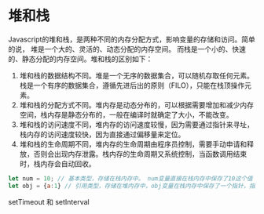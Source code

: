# 堆和栈
Javascript的堆和栈，是两种不同的内存分配方式，影响变量的存储和访问。简单的说，
堆是一个大的、灵活的、动态分配的内存空间。
而栈是一个小的、快速的、静态分配的内存空间。堆和栈的区别如下：

1. 堆和栈的数据结构不同。堆是一个无序的数据集合，可以随机存取任何元素。栈是一个有序的数据集合，遵循先进后出的原则（FILO），只能在栈顶操作元素。
2. 堆和栈的分配方式不同。堆内存是动态分布的，可以根据需要增加和减少内存空间，栈内存是静态分布的，一般在编译时就确定了大小，不能改变。
3. 堆和栈的访问速度不同，堆内存的访问速度较慢，因为需要通过指针来寻址，栈内存的访问速度较快，因为直接通过偏移量来定位。
4. 堆和栈的生命周期不同，堆内存的生命周期由程序员控制，需要手动申请和释放，否则会出现内存泄露。栈内存的生命周期又系统控制，当函数调用结束时，栈内存会自动回收。

``` js
let num = 10; // 基本类型，存储在栈内存中。 num变量直接在栈内存中保存了10这个值
let obj = {a:1} // 引用类型，存储在堆内存中，obj变量在栈内存中保存了一个指针，指向堆内存中的对象
```


setTimeout 和 setInterval
